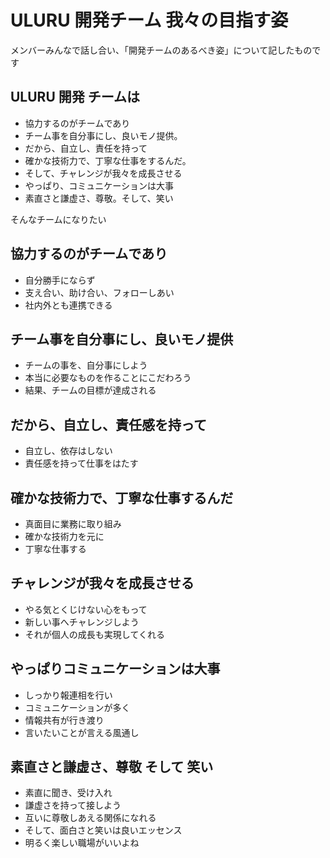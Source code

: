 # ULURU 開発チーム 我々の目指す姿

メンバーみんなで話し合い、「開発チームのあるべき姿」について記したものです

## ULURU 開発 チームは

* 協力するのがチームであり
* チーム事を自分事にし、良いモノ提供。
* だから、自立し、責任を持って
* 確かな技術力で、丁寧な仕事をするんだ。
* そして、チャレンジが我々を成長させる
* やっぱり、コミュニケーションは大事
* 素直さと謙虚さ、尊敬。そして、笑い

そんなチームになりたい

## 協力するのがチームであり

* 自分勝手にならず
* 支え合い、助け合い、フォローしあい
* 社内外とも連携できる

## チーム事を自分事にし、良いモノ提供

* チームの事を、自分事にしよう
* 本当に必要なものを作ることにこだわろう
* 結果、チームの目標が達成される

## だから、自立し、責任感を持って

* 自立し、依存はしない
* 責任感を持って仕事をはたす

## 確かな技術力で、丁寧な仕事するんだ

* 真面目に業務に取り組み
* 確かな技術力を元に
* 丁寧な仕事する

## チャレンジが我々を成長させる

* やる気とくじけない心をもって
* 新しい事へチャレンジしよう
* それが個人の成長も実現してくれる

## やっぱりコミュニケーションは大事

* しっかり報連相を行い
* コミュニケーションが多く
* 情報共有が行き渡り
* 言いたいことが言える風通し

## 素直さと謙虚さ、尊敬 そして 笑い

* 素直に聞き、受け入れ
* 謙虚さを持って接しよう
* 互いに尊敬しあえる関係になれる
* そして、面白さと笑いは良いエッセンス
* 明るく楽しい職場がいいよね
